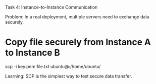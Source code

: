 Task 4: Instance-to-Instance Communication

Problem: In a real deployment, multiple servers need to exchange data securely.

# Copy file securely from Instance A to Instance B
scp -i key.pem file.txt ubuntu@<instance-b-ip>:/home/ubuntu/


Learning: SCP is the simplest way to test secure data transfer.